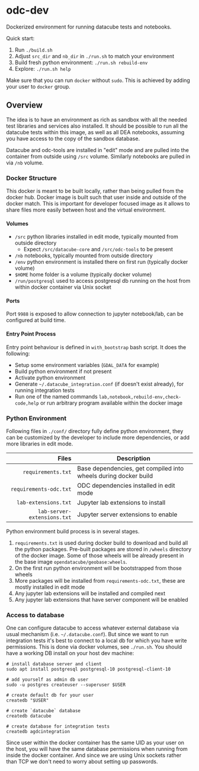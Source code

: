 odc-dev
=======

Dockerized environment for running datacube tests and notebooks.

Quick start:

1. Run `./build.sh`
2. Adjust `src_dir` and `nb_dir` in `./run.sh` to match your environment
3. Build fresh python environment: `./run.sh rebuild-env`
4. Explore: `./run.sh help`

Make sure that you can run `docker` without `sudo`. This is achieved by
adding your user to `docker` group.

Overview
--------

The idea is to have an environment as rich as sandbox with all the needed test libraries and services also installed. It should be possible to run all the datacube tests within this image, as well as all DEA notebooks, assuming you have access to the copy of the sandbox database.

Datacube and odc-tools are installed in "edit" mode and are pulled into the container from outside using `/src` volume. Similarly notebooks are pulled in via `/nb` volume.

### Docker Structure

This docker is meant to be built locally, rather than being pulled from the docker hub. Docker image is built such that user inside and outside of the docker match. This is important for developer focused image as it allows to share files more easily between host and the virtual environment.

#### Volumes

- `/src` python libraries installed in edit mode, typically mounted from outside directory
  - Expect `/src/datacube-core` and `/src/odc-tools` to be present
- `/nb` notebooks, typically mounted from outside directory
- `/env` python environment is installed there on first run (typically docker volume)
- `$HOME` home folder is a volume (typically docker volume)
- `/run/postgresql` used to access postgresql db running on the host from within docker container via Unix socket

#### Ports

Port `9988` is exposed to allow connection to jupyter notebook/lab, can be configured at build time.

#### Entry Point Process

Entry point behaviour is defined in `with_bootstrap` bash script. It does the following:

- Setup some environment variables (`GDAL_DATA` for example)
- Build python environment if not present
- Activate python environment
- Generate `~/.datacube_integration.conf` (if doesn't exist already), for running integration tests
- Run one of the named commands `lab,notebook,rebuild-env,check-code,help` or run arbitrary program available within the docker image


### Python Environment

Following files in `./conf/` directory fully define python environment, they can be customized by the developer to include more dependencies, or add more libraries in edit mode.


| Files                        | Description                                                     |
| ----------------------------:|-----------------------------------------------------------------|
| `requirements.txt`           | Base dependencies, get compiled into wheels during docker build |
| `requirements-odc.txt`       | ODC dependencies installed in edit mode                         |
| `lab-extensions.txt`         | Jupyter lab extensions to install                               |
| `lab-server-extensions.txt`  | Jupyter server extensions to enable                             |

Python environment build process is in several stages.

1. `requirements.txt` is used during docker build to download and build all the python packages. Pre-built packages are stored in `/wheels` directory of the docker image. Some of those wheels will be already present in the base image `opendatacube/geobase:wheels`.
2. On the first run python environment will be bootstrapped from those wheels
3. More packages will be installed from `requirements-odc.txt`, these are mostly installed in edit mode
4. Any jupyter lab extensions will be installed and compiled next
5. Any jupyter lab extensions that have server component will be enabled


### Access to database

One can configure datacube to access whatever external database via usual mechanism (i.e. `~/.datacube.conf`). But since we want to run integration tests it's best to connect to a local db for which you have write permissions. This is done via docker volumes, see `./run.sh`. You should have a working DB install on your host dev machine:

```
# install database server and client
sudo apt install postgresql postgresql-10 postgresql-client-10

# add yourself as admin db user
sudo -u postgres createuser --superuser $USER

# create default db for your user
createdb "$USER"

# create `datacube` database
createdb datacube

# create database for integration tests
createdb agdcintegration
```

Since user within the docker container has the same UID as your user on the host, you will have the same database permissions when running from inside the docker container. And since we are using Unix sockets rather than TCP we don't need to worry about setting up passwords.
